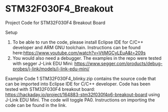 # STM32F030F4_Breakout
Project Code for STM32F030F4 Breakout Board

Setup
1. To be able to run the code, please install Eclipse IDE for C/C++ developer and ARM GNU toolchain. Instructions can be found here:https://www.youtube.com/watch?v=VtjMGCyLEuA&t=209s
2. You would also need a debugger. The examples in the repo were tested with segger J-Link EDU Mini: https://www.segger.com/products/debug-probes/j-link/models/j-link-edu-mini/

Example Code 1
STM32F030F4_blinky.zip contains the source code that can be imported into Eclipse IDE for C/C++ developer. Code has been tested with STM32F030F4 breakout board: https://hackaday.io/project/164883-stm32f030f4p6-breakout-board using J-Link EDU Mini. The code will toggle PA0. Instructions on importing the code can be found in the link.
